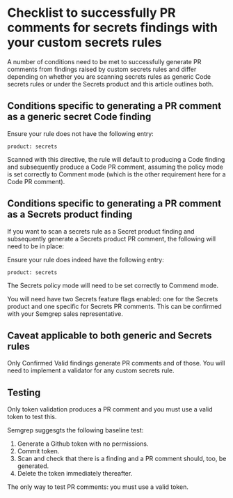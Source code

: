 # Checklist to successfully PR comments for secrets findings with your custom secrets rules
 
A number of conditions need to be met to successfully generate PR comments from findings raised by custom secrets rules and differ depending on whether you are scanning secrets rules as generic Code secrets rules or under the Secrets product and this article outlines both. 


## Conditions specific to generating a PR comment as a generic secret Code finding


Ensure your rule does not have the following entry: 

```
product: secrets
```

Scanned with this directive, the rule will default to producing a Code finding and subsequently produce a Code PR comment, assuming the policy mode is set correctly to Comment mode (which is the other requirement here for a Code PR comment).


## Conditions specific to generating a PR comment as a Secrets product finding


If you want to scan a secrets rule as a Secret product finding and subsequently generate  a Secrets product PR comment, the following will need to be in place:

Ensure your rule does indeed have the following entry:

```
product: secrets
```

The Secrets policy mode will need to be set correctly to Commend mode.  

You will need have two Secrets feature flags enabled:  one for the Secrets product and one specific for Secrets PR comments.  This can be confirmed with your Semgrep sales representative.  


## Caveat applicable to both generic and Secrets rules 

Only Confirmed Valid findings generate PR comments and of those.  You will need to implement a validator for any custom secrets rule.  


## Testing

Only token validation produces a PR comment and you must use a valid token to test this.

Semgrep suggesgts the following baseline test:

1. Generate a Github token with no permissions.
2. Commit token.
3. Scan and check that there is a finding and a PR comment should, too, be generated.
4. Delete the token immediately thereafter.


The only way to test PR comments: you must use a valid token.

